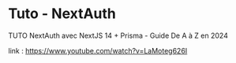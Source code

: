 # Tuto - NextAuth

TUTO NextAuth avec NextJS 14 + Prisma - Guide De A à Z en 2024

link : https://www.youtube.com/watch?v=LaMoteg626I